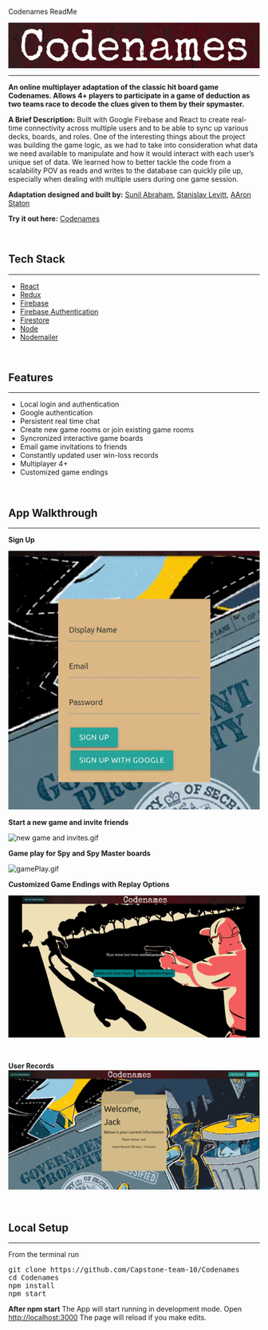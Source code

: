 Codenames ReadMe

<img style="display: block; margin: 0px auto;" src="/_resources/35c158d4790b477ea20d375a69aa9998.png"/>

---

**An online multiplayer adaptation of the classic hit board game Codenames. Allows 4+ players to participate in a game of deduction as two teams race to decode the clues given to them by their spymaster.**
<br/>

**A Brief Description:**
Built with Google Firebase and React to create real-time connectivity across multiple users and to be able to sync up various decks, boards, and roles. One of the interesting things about the project was building the game logic, as we had to take into consideration what data we need available to manipulate and how it would interact with each user’s unique set of data. We learned how to better tackle the code from a scalability POV as reads and writes to the database can quickly pile up, especially when dealing with multiple users during one game session.
<br />

**Adaptation designed and built by:** [Sunil Abraham](https://github.com/iamnotsunil), [Stanislav Levitt](https://github.com/stanislavlevitt), [AAron Staton](https://github.com/Astaton)

**Try it out here:** [Codenames](https://codenames-3a350.firebaseapp.com)

<br />

## Tech Stack

---

- [React](https://reactjs.org/)
- [Redux](https://redux.js.org/)
- [Firebase](https://firebase.google.com/)
- [Firebase Authentication](https://firebase.google.com/docs/auth)
- [Firestore](https://firebase.google.com/docs/firestore)
- [Node](https://nodejs.org/en/)
- [Nodemailer](https://nodemailer.com/about/)

<br />

## Features

---

- Local login and authentication
- Google authentication
- Persistent real time chat
- Create new game rooms or join existing game rooms
- Syncronized interactive game boards
- Email game invitations to friends
- Constantly updated user win-loss records
- Multiplayer 4+
- Customized game endings

<br/>

## App Walkthrough

---

**Sign Up**

![signUp.gif](/_resources/6305f0ba7c8644e08e383ffcc1ba0878.gif)
<br/>

**Start a new game and invite friends**

![new game and invites.gif](/_resources/ca37e06b59c74edbbb6ae8612306ad76.gif)
<br />

**Game play for Spy and Spy Master boards**

![gamePlay.gif](/_resources/06dae5623afa4db1907071c037e737f9.gif)
<br />

**Customized Game Endings with Replay Options**

![endGameScreens.gif](/_resources/cdb6d05660734b68b0f57c9f792966b7.gif)

<br />

**User Records**
![UserRecord.png](/_resources/b75eb7bca83e407b878150cb96bfe616.png)

<br />

## Local Setup

---

From the terminal run

<pre>
git clone https://github.com/Capstone-team-10/Codenames 
cd Codenames 
npm install 
npm start
</pre>

**After npm start**
The App will start running in development mode.
Open [http://localhost:3000](http://localhost:3000)
The page will reload if you make edits.
